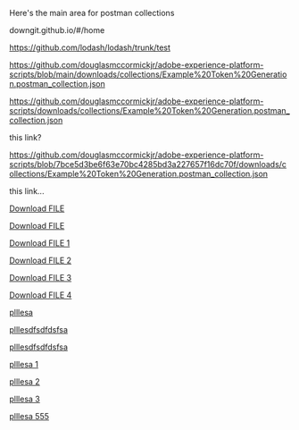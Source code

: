 Here's the main area for postman collections

downgit.github.io/#/home

https://github.com/lodash/lodash/trunk/test

https://github.com/douglasmccormickjr/adobe-experience-platform-scripts/blob/main/downloads/collections/Example%20Token%20Generation.postman_collection.json

https://github.com/douglasmccormickjr/adobe-experience-platform-scripts/downloads/collections/Example%20Token%20Generation.postman_collection.json

this link?

https://github.com/douglasmccormickjr/adobe-experience-platform-scripts/blob/7bce5d3be6f63e70bc4285bd3a227657f16dc70f/downloads/collections/Example%20Token%20Generation.postman_collection.json

this link...

<a id="raw-url" href="https://raw.githubusercontent.com/github-username/project/master/filename">Download FILE</a>

<a id="raw-url" href="https://github.com/douglasmccormickjr/adobe-experience-platform-scripts/blob/7bce5d3be6f63e70bc4285bd3a227657f16dc70f/downloads/collections/Example%20Token%20Generation.postman_collection.json">Download FILE</a>

<a id="raw-url" href="https://raw.githubusercontent.com/douglasmccormickjr/adobe-experience-platform-scripts/downloads/collections/Example%20Token%20Generation.postman_collection.json">Download FILE 1</a>

<a id="raw-url" href="https://raw.githubusercontent.com/douglasmccormickjr/adobe-experience-platform-scripts/project/master/downloads/collections/Example%20Token%20Generation.postman_collection.json">Download FILE 2</a>

<a id="raw-url" href="https://github.com/douglasmccormickjr/adobe-experience-platform-scripts/downloads/collections/Example%20Token%20Generation.postman_collection.json">Download FILE 3</a>


<a id="raw-url" href="https://github.com/douglasmccormickjr/adobe-experience-platform-scripts/blob/main/downloads/collections/Example%20Token%20Generation.postman_collection.json">Download FILE 4</a>


<a href="https://raw.githubusercontent.com/douglasmccormickjr/adobe-experience-platform-scripts/main/downloads/collections/Example%20Token%20Generation.postman_collection.json" download>plllesa</a>

<a href="https://raw.githubusercontent.com/douglasmccormickjr/adobe-experience-platform-scripts/main/downloads/collections/Example%20Token%20Generation.postman_collection.json" download="sdfsxdf.josn">plllesdfsdfdsfsa</a>

<a href="https://raw.githubusercontent.com/douglasmccormickjr/adobe-experience-platform-scripts/main/downloads/collections/Example%20Token%20Generation.postman_collection.json" download="filename:sdfsxdf.josn">plllesdfsdfdsfsa</a>

<a href="https://raw.githubusercontent.com/douglasmccormickjr/adobe-experience-platform-scripts/main/downloads/collections/Example%20Token%20Generation.postman_collection.json" target="_blank" download>plllesa 1</a>

<a href="https://github.com/douglasmccormickjr/adobe-experience-platform-scripts/blob/7bce5d3be6f63e70bc4285bd3a227657f16dc70f/downloads/collections/Example%20Token%20Generation.postman_collection.json" target="_blank" download>plllesa 2</a>



<a href="https://raw.githubusercontent.com/douglasmccormickjr/adobe-experience-platform-scripts/main/downloads/collections/Example%20Token%20Generation.postman_collection.json" target="_blank" type="application/octet-stream" download>plllesa 3</a>



<a href="https://raw.githubusercontent.com/douglasmccormickjr/adobe-experience-platform-scripts/main/downloads/collections/Example%20Token%20Generation.postman_collection.zip" download>plllesa 555</a>
